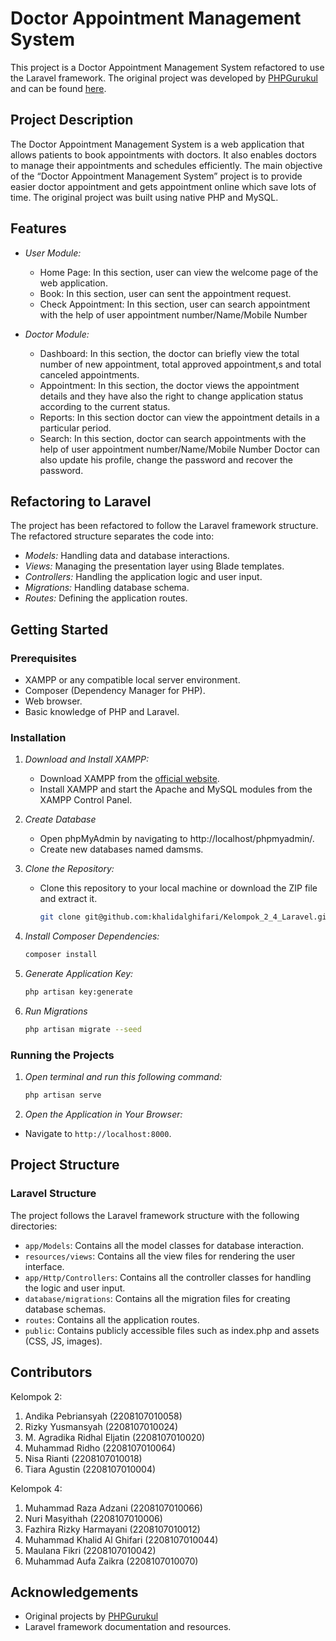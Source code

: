 # Doctor Appointment Management System

This project is a Doctor Appointment Management System refactored to use the Laravel framework. The original project was developed by [PHPGurukul](https://phpgurukul.com/) and can be found [here](https://phpgurukul.com/doctor-appointment-management-system-using-php-and-mysql/).

## Project Description

The Doctor Appointment Management System is a web application that allows patients to book appointments with doctors. It also enables doctors to manage their appointments and schedules efficiently. The main objective of the “Doctor Appointment Management System” project is to provide easier doctor appointment and gets appointment online which save lots of time. The original project was built using native PHP and MySQL.

## Features

- *User Module:*
  - Home Page: In this section, user can view the welcome page of the web application.
  - Book: In this section, user can sent the appointment request.
  - Check Appointment: In this section, user can search appointment with the help of user appointment number/Name/Mobile Number

- *Doctor Module:*
  - Dashboard:  In this section, the doctor can briefly view the total number of new appointment, total approved appointment,s and total canceled appointments.
  - Appointment: In this section, the doctor views the appointment details and they have also the right to change application status according to the current status.
  - Reports: In this section doctor can view the appointment details in a particular period.
  - Search: In this section, doctor can search appointments with the help of user appointment number/Name/Mobile Number
   Doctor can also update his profile, change the password and recover the password.

## Refactoring to Laravel

The project has been refactored to follow the Laravel framework structure. The refactored structure separates the code into:

- *Models:* Handling data and database interactions.
- *Views:* Managing the presentation layer using Blade templates.
- *Controllers:* Handling the application logic and user input.
- *Migrations:* Handling database schema.
- *Routes:* Defining the application routes.

## Getting Started

### Prerequisites

- XAMPP or any compatible local server environment.
- Composer (Dependency Manager for PHP).
- Web browser.
- Basic knowledge of PHP and Laravel.

### Installation

1. *Download and Install XAMPP:*

   - Download XAMPP from the [official website](https://www.apachefriends.org/index.html).
   - Install XAMPP and start the Apache and MySQL modules from the XAMPP Control Panel.
  
2. *Create Database*
   - Open phpMyAdmin by navigating to http://localhost/phpmyadmin/.
   - Create new databases named damsms.

2. *Clone the Repository:*

   - Clone this repository to your local machine or download the ZIP file and extract it.

     ```bash
     git clone git@github.com:khalidalghifari/Kelompok_2_4_Laravel.git
     ```
   
3. *Install Composer Dependencies:*
   
   ```bash
   composer install
   ```

4. *Generate Application Key:*
   
   ```bash
   php artisan key:generate
   ```

7. *Run Migrations*
   
   ```bash
   php artisan migrate --seed
   ```

### Running the Projects

1. *Open terminal and run this following command:*
   
   ```bash
   php artisan serve
   ```

2. *Open the Application in Your Browser:*
  - Navigate to `http://localhost:8000`.


## Project Structure

### Laravel Structure

The project follows the Laravel framework structure with the following directories:

- `app/Models`: Contains all the model classes for database interaction.
- `resources/views`: Contains all the view files for rendering the user interface.
- `app/Http/Controllers`: Contains all the controller classes for handling the logic and user input.
- `database/migrations`: Contains all the migration files for creating database schemas.
- `routes`: Contains all the application routes.
- `public`: Contains publicly accessible files such as index.php and assets (CSS, JS, images).

## Contributors

Kelompok 2:
1. Andika Pebriansyah (2208107010058)
2. Rizky Yusmansyah (2208107010024)
3. M. Agradika Ridhal Eljatin (2208107010020)
4. Muhammad Ridho (2208107010064)
5. Nisa Rianti (2208107010018)
6. Tiara Agustin (2208107010004)
   
Kelompok 4:
1. Muhammad Raza Adzani (2208107010066)
2. Nuri Masyithah (2208107010006)
3. Fazhira Rizky Harmayani (2208107010012)
4. Muhammad Khalid Al Ghifari (2208107010044)
5. Maulana Fikri (2208107010042)
6. Muhammad Aufa Zaikra (2208107010070)

## Acknowledgements

- Original projects by [PHPGurukul](https://phpgurukul.com/)
- Laravel framework documentation and resources.
